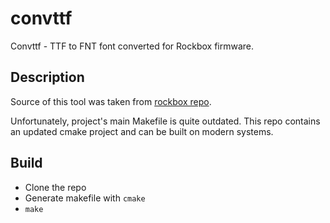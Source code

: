 # convttf

Convttf - TTF to FNT font converted for Rockbox firmware.

## Description

Source of this tool was taken from [rockbox repo](https://github.com/mguentner/rockbox/blob/master/tools/convttf.c).

Unfortunately, project's main Makefile is quite outdated. This repo contains an updated cmake project and can be built on modern systems.

## Build

* Clone the repo
* Generate makefile with `cmake`
* `make`

